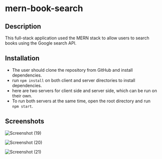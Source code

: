 # mern-book-search
## Description
This full-stack application used the MERN stack to allow users to search books using the Google search API. 

## Installation
- The user should clone the repository from GitHub and install dependencies.
- run `npm install` on both client and server directories to install dependencies.
- here are two servers for client side and server side, which can be run on their own.
- To run both servers at the same time, open the root directory and run `npm start`.

## Screenshots
![Screenshot (19)](https://user-images.githubusercontent.com/61319384/183313558-082f4be7-f7df-4081-9e4e-96ce41759e24.png)

![Screenshot (20)](https://user-images.githubusercontent.com/61319384/183313561-f7219c3d-854a-417e-a07a-22c16b7cfbeb.png)

![Screenshot (21)](https://user-images.githubusercontent.com/61319384/183313567-1179caae-1a48-444c-a045-4bbbae188f24.png)

